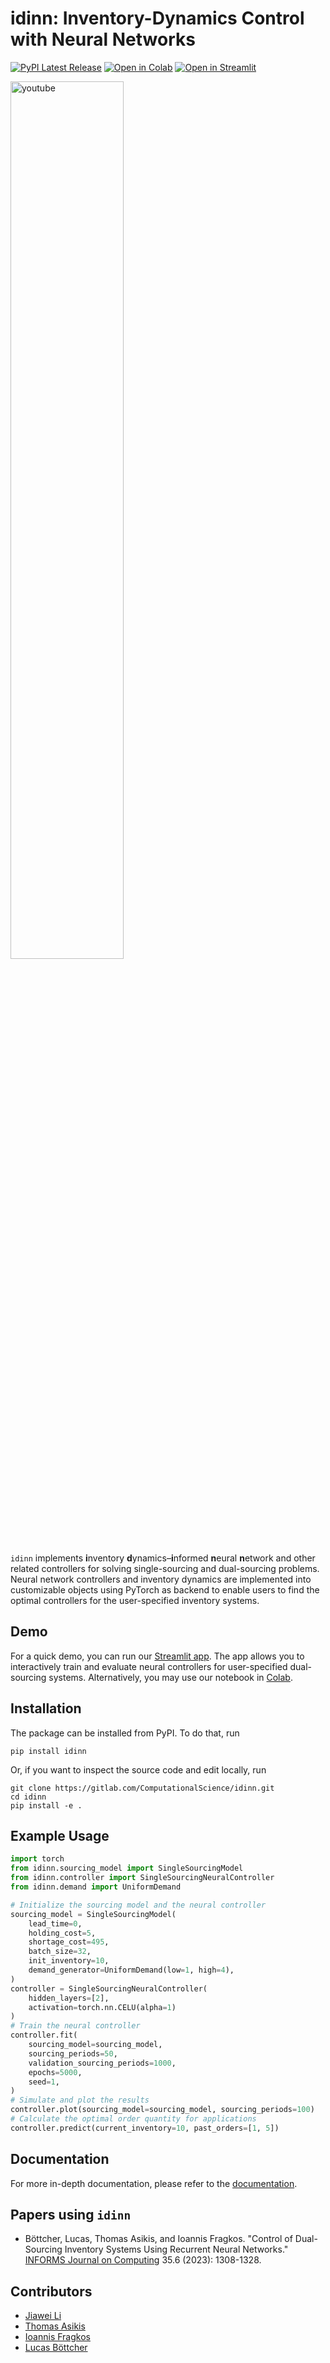 # idinn: Inventory-Dynamics Control with Neural Networks

[![PyPI Latest Release](https://img.shields.io/pypi/v/idinn.svg)](https://pypi.org/project/idinn/)
[![Open in Colab](https://colab.research.google.com/assets/colab-badge.svg)](https://colab.research.google.com/drive/1BAMiveGXmErIp10MK3V_SUJlDAXHAyaI)
[![Open in Streamlit](https://static.streamlit.io/badges/streamlit_badge_black_white.svg)](https://idinn-demo.streamlit.app)

[<img src="https://gitlab.com/ComputationalScience/idinn/-/raw/main/docs/_static/youtube.png" align="center" width="60%" size="auto" alt="youtube">](https://www.youtube.com/watch?v=hUBfTWV6tWQ)

`idinn` implements **i**nventory **d**ynamics–**i**nformed **n**eural **n**etwork and other related controllers for solving single-sourcing and dual-sourcing problems. Neural network controllers and inventory dynamics are implemented into customizable objects using PyTorch as backend to enable users to find the optimal controllers for the user-specified inventory systems.

## Demo

For a quick demo, you can run our [Streamlit app](https://idinn-demo.streamlit.app/). The app allows you to interactively train and evaluate neural controllers for user-specified dual-sourcing systems. Alternatively, you may use our notebook in [Colab](https://colab.research.google.com/drive/1BAMiveGXmErIp10MK3V_SUJlDAXHAyaI).

## Installation

The package can be installed from PyPI. To do that, run

```
pip install idinn
```

Or, if you want to inspect the source code and edit locally, run

```
git clone https://gitlab.com/ComputationalScience/idinn.git
cd idinn
pip install -e .
```

## Example Usage

```python
import torch
from idinn.sourcing_model import SingleSourcingModel
from idinn.controller import SingleSourcingNeuralController
from idinn.demand import UniformDemand

# Initialize the sourcing model and the neural controller
sourcing_model = SingleSourcingModel(
    lead_time=0,
    holding_cost=5,
    shortage_cost=495,
    batch_size=32,
    init_inventory=10,
    demand_generator=UniformDemand(low=1, high=4),
)
controller = SingleSourcingNeuralController(
    hidden_layers=[2],
    activation=torch.nn.CELU(alpha=1)
)
# Train the neural controller
controller.fit(
    sourcing_model=sourcing_model,
    sourcing_periods=50,
    validation_sourcing_periods=1000,
    epochs=5000,
    seed=1,
)
# Simulate and plot the results
controller.plot(sourcing_model=sourcing_model, sourcing_periods=100)
# Calculate the optimal order quantity for applications
controller.predict(current_inventory=10, past_orders=[1, 5])
```

## Documentation

For more in-depth documentation, please refer to the [documentation](https://inventory-optimization.readthedocs.io/en/latest/).

## Papers using `idinn`

* Böttcher, Lucas, Thomas Asikis, and Ioannis Fragkos. "Control of Dual-Sourcing Inventory Systems Using Recurrent Neural Networks." [INFORMS Journal on Computing](https://pubsonline.informs.org/doi/abs/10.1287/ijoc.2022.0136) 35.6 (2023): 1308-1328.

## Contributors

* [Jiawei Li](https://github.com/iewaij)
* [Thomas Asikis](https://gitlab.com/asikist)
* [Ioannis Fragkos](https://gitlab.com/ioannis.fragkos1)
* [Lucas Böttcher](https://gitlab.com/lucasboettcher)
